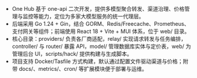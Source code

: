 - One Hub 基于 one-api 二次开发，提供多模型聚合转发、渠道治理、价格管理与监控等能力，定位为多家大模型服务的统一代理层。
- 后端采用 Go 1.24 + Gin，结合 GORM、Redis/Freecache、Prometheus、支付网关等组件；前端使用 React 18 + Vite + MUI 体系，位于 web/ 目录。
- 核心目录：providers/ 负责各厂商适配，relay/ 实现请求转发与任务编排，controller/ 与 router/ 暴露 API，model/ 管理数据库实体与定价表，web/ 为管理后台 UI，scripts/hack/ 提供构建与生成脚本。
- 项目支持 Docker/Tasfile 方式构建，默认通过配置文件驱动渠道与价格；附带 docs/、metrics/、cron/ 等扩展模块便于部署与运维。